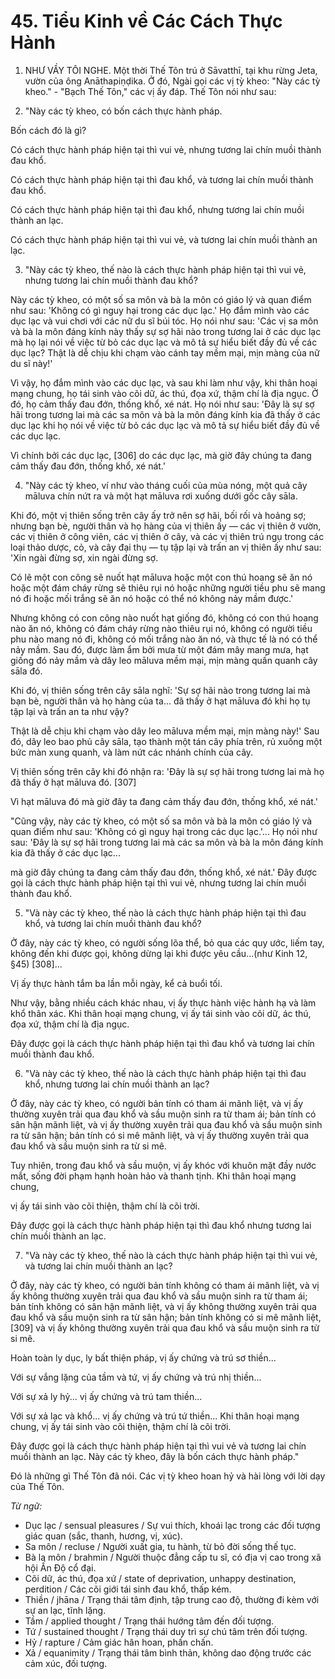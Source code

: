 # 45. Tiểu Kinh về Các Cách Thực Hành

1. NHƯ VẦY TÔI NGHE. Một thời Thế Tôn
trú ở Sāvatthī, tại khu rừng Jeta, vườn của ông Anāthapiṇḍika.
Ở đó, Ngài gọi các vị tỳ kheo: "Này các tỳ kheo." -
"Bạch Thế Tôn," các vị ấy đáp. Thế Tôn nói như sau:

2. "Này các tỳ kheo, có bốn cách thực hành pháp.

Bốn cách đó là gì?

Có cách thực hành pháp hiện tại thì vui vẻ,
nhưng tương lai chín muồi thành đau khổ.

Có cách thực hành pháp hiện tại thì đau khổ,
và tương lai chín muồi thành đau khổ.

Có cách thực hành pháp hiện tại thì đau khổ,
nhưng tương lai chín muồi thành an lạc.

Có cách thực hành pháp hiện tại thì vui vẻ,
và tương lai chín muồi thành an lạc.

3. "Này các tỳ kheo, thế nào là cách thực hành pháp
hiện tại thì vui vẻ, nhưng tương lai chín muồi thành đau khổ?

Này các tỳ kheo, có một số sa môn và bà la môn
có giáo lý và quan điểm như sau: 'Không có gì nguy hại trong các dục lạc.' Họ đắm mình vào các dục lạc
và vui chơi với các nữ du sĩ búi tóc. Họ nói như sau: 'Các vị sa môn và bà la môn
đáng kính này thấy sự sợ hãi nào trong tương lai ở các dục lạc
mà họ lại nói về việc từ bỏ các dục lạc và mô tả sự hiểu biết đầy đủ về các dục lạc? Thật là dễ chịu khi chạm
vào cánh tay mềm mại, mịn màng của nữ du sĩ này!'

Vì vậy, họ đắm mình vào các dục lạc, và
sau khi làm như vậy, khi thân hoại mạng chung, họ
tái sinh vào cõi dữ, ác thú,
đọa xứ, thậm chí là địa ngục. Ở đó, họ cảm thấy đau đớn, thống khổ,
xé nát. Họ nói như sau: 'Đây là sự sợ hãi trong tương lai mà các
sa môn và bà la môn đáng kính kia đã thấy ở các dục lạc
khi họ nói về việc từ bỏ các dục lạc và mô tả
sự hiểu biết đầy đủ về các dục lạc.

Vì chính bởi các dục lạc, [306] do
các dục lạc, mà giờ đây chúng ta đang cảm thấy đau đớn, thống khổ,
xé nát.'

4. "Này các tỳ kheo, ví như vào tháng cuối của mùa nóng,
một quả cây māluva chín nứt ra và một hạt
māluva rơi xuống dưới gốc cây sāla.

Khi đó, một vị thiên sống trên cây ấy trở nên sợ hãi,
bối rối và hoảng sợ; nhưng bạn bè, người thân
và họ hàng của vị thiên ấy — các vị thiên ở vườn, các vị thiên ở công viên, các vị thiên ở
cây, và các vị thiên trú ngụ trong các loại thảo dược, cỏ, và
cây đại thụ — tụ tập lại và trấn an vị
thiên ấy như sau: 'Xin ngài đừng sợ, xin ngài đừng sợ.

Có lẽ một con công sẽ nuốt hạt
māluva hoặc một con thú hoang sẽ ăn nó hoặc một đám cháy rừng sẽ thiêu rụi nó hoặc
những người tiều phu sẽ mang nó đi hoặc mối trắng sẽ ăn nó hoặc có thể
nó không nảy mầm được.'

Nhưng không có con công nào nuốt hạt giống đó, không có con thú hoang
nào ăn nó, không có đám cháy rừng nào thiêu rụi nó, không có người tiều phu nào mang nó đi, không có
mối trắng nào ăn nó, và thực tế là nó có thể nảy mầm. Sau đó, được
làm ẩm bởi mưa từ một đám mây mang mưa, hạt giống đó
nảy mầm và dây leo māluva mềm mại, mịn màng
quấn quanh cây sāla đó.

Khi đó, vị thiên sống trên cây sāla nghĩ: 'Sự sợ hãi
nào trong tương lai mà bạn bè, người thân và họ hàng của ta...
đã thấy ở hạt māluva đó khi họ tụ tập lại
và trấn an ta như vậy?

Thật là dễ chịu khi chạm vào dây leo māluva
mềm mại, mịn màng này!' Sau đó, dây leo bao phủ cây sāla, tạo thành
một tán cây phía trên, rủ xuống một bức màn xung quanh, và làm nứt các
nhánh chính của cây.

Vị thiên sống trên cây khi đó nhận ra: 'Đây là
sự sợ hãi trong tương lai mà họ đã thấy ở hạt māluva đó. [307]

Vì hạt māluva đó mà giờ đây ta đang cảm thấy
đau đớn, thống khổ, xé nát.'

"Cũng vậy, này các tỳ kheo, có một số sa môn và bà la môn
có giáo lý và quan điểm như sau: 'Không có gì nguy hại trong các dục lạc.'... Họ nói như sau: 'Đây là sự sợ hãi trong tương lai mà các
sa môn và bà la môn đáng kính kia đã thấy ở các dục lạc...

mà giờ đây chúng ta đang cảm thấy đau đớn, thống khổ, xé nát.'
Đây được gọi là cách thực hành pháp hiện tại thì
vui vẻ, nhưng tương lai chín muồi thành đau khổ.

5. "Và này các tỳ kheo, thế nào là cách thực hành pháp
hiện tại thì đau khổ, và tương lai chín muồi thành đau khổ?

Ở đây, này các tỳ kheo, có người sống lõa thể,
bỏ qua các quy ước, liếm tay, không đến khi được gọi, không
dừng lại khi được yêu cầu...(như Kinh 12, §45) [308]...

Vị ấy thực hành tắm ba
lần mỗi ngày, kể cả buổi tối.

Như vậy, bằng nhiều cách khác nhau, vị ấy
thực hành việc hành hạ và làm khổ thân xác. Khi
thân hoại mạng chung, vị ấy tái sinh vào cõi
dữ, ác thú, đọa xứ, thậm chí là địa ngục.

Đây được gọi là cách thực hành pháp hiện tại thì đau khổ
và tương lai chín muồi thành đau khổ.

6. "Và này các tỳ kheo, thế nào là cách thực hành pháp
hiện tại thì đau khổ, nhưng tương lai chín muồi thành an lạc?

Ở đây, này các tỳ kheo, có người bản tính có tham ái
mãnh liệt, và vị ấy thường xuyên trải qua đau khổ và sầu muộn
sinh ra từ tham ái; bản tính có sân hận mãnh liệt, và vị ấy
thường xuyên trải qua đau khổ và sầu muộn sinh ra từ sân hận;
bản tính có si mê mãnh liệt, và vị ấy thường xuyên
trải qua đau khổ và sầu muộn sinh ra từ si mê.

Tuy nhiên, trong đau khổ và sầu muộn, vị ấy khóc
với khuôn mặt đầy nước mắt, sống đời phạm hạnh
hoàn hảo và thanh tịnh. Khi thân hoại mạng chung,

vị ấy tái sinh vào cõi thiện, thậm chí là
cõi trời.

Đây được gọi là cách thực hành pháp hiện tại thì đau khổ
nhưng tương lai chín muồi thành an lạc.

7. "Và này các tỳ kheo, thế nào là cách thực hành pháp
hiện tại thì vui vẻ, và tương lai chín muồi thành an lạc?

Ở đây, này các tỳ kheo, có người bản tính không có
tham ái mãnh liệt, và vị ấy không thường xuyên trải qua đau khổ và sầu muộn
sinh ra từ tham ái; bản tính không có sân hận mãnh liệt, và vị ấy
không thường xuyên trải qua đau khổ và sầu muộn sinh ra từ sân hận;
bản tính không có si mê mãnh liệt, [309] và vị ấy không
thường xuyên trải qua đau khổ và sầu muộn sinh ra từ si mê.

Hoàn toàn ly dục, ly bất thiện pháp,
vị ấy chứng và trú sơ thiền...

Với sự vắng lặng của tầm và tứ, vị ấy
chứng và trú nhị thiền...

Với sự xả ly hỷ... vị ấy chứng
và trú tam thiền...

Với sự xả lạc và khổ... vị ấy chứng
và trú tứ thiền... Khi thân hoại mạng chung,
vị ấy tái sinh vào cõi thiện, thậm chí là
cõi trời.

Đây được gọi là cách thực hành pháp hiện tại thì vui vẻ
và tương lai chín muồi thành an lạc. Này các tỳ kheo,
đây là bốn cách thực hành pháp."

Đó là những gì Thế Tôn đã nói. Các vị tỳ kheo
hoan hỷ và hài lòng với lời dạy của Thế Tôn.

_Từ ngữ:_
- Dục lạc / sensual pleasures / Sự vui thích, khoái lạc trong các đối tượng giác quan (sắc, thanh, hương, vị, xúc).
- Sa môn / recluse / Người xuất gia, tu hành, từ bỏ đời sống thế tục.
- Bà la môn / brahmin / Người thuộc đẳng cấp tu sĩ, có địa vị cao trong xã hội Ấn Độ cổ đại.
- Cõi dữ, ác thú, đọa xứ / state of deprivation, unhappy destination, perdition / Các cõi giới tái sinh đau khổ, thấp kém.
- Thiền / jhāna / Trạng thái tâm định, tập trung cao độ, thường đi kèm với sự an lạc, tĩnh lặng.
- Tầm / applied thought / Trạng thái hướng tâm đến đối tượng.
- Tứ / sustained thought / Trạng thái duy trì sự chú tâm trên đối tượng.
- Hỷ / rapture / Cảm giác hân hoan, phấn chấn.
- Xả / equanimity / Trạng thái tâm bình thản, không dao động trước các cảm xúc, đối tượng.
